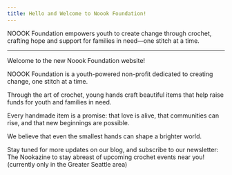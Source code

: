 ```yaml
---
title: Hello and Welcome to Noook Foundation!
---
```


NOOOK Foundation empowers youth to create change through crochet, crafting hope and support for families in need—one stitch at a time.

---
Welcome to the new Noook Foundation website!

NOOOK Foundation is a youth-powered non-profit dedicated to creating change, one stitch at a time.

Through the art of crochet, young hands craft beautiful items that help raise funds for youth and families in need.

Every handmade item is a promise: that love is alive, that communities can rise, and that new beginnings are possible.

We believe that even the smallest hands can shape a brighter world.

Stay tuned for more updates on our blog, and subscribe to our newsletter: The Nookazine to stay abreast of upcoming crochet events near you! (currently only in the Greater Seattle area)
